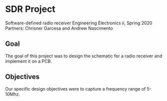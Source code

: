# SDR Project
Software-defined radio receiver Engineering Electronics ii, Spring 2020
Partners: Chrisner Garcesa and Andrew Nascimento

## Goal
The goal of this project was to design the schematic for a radio receiver and implement it on a PCB.

## Objectives
Our specific design objectives were to capture a frequency range of 5-10Mhz. 
